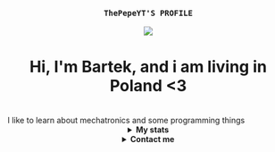 <h3 align="center"> <code><strong>ThePepeYT'S PROFILE</strong></code></h3>
<p align="center"> <img src="https://komarev.com/ghpvc/?username=thepepeyt"> </img></p>




<h1 align="center">Hi, I'm Bartek, and i am living in Poland <3</h1>
<br>
I like to learn about mechatronics and some programming things
<br>

<!-- Stats -->
<details align="center"><summary><b>My stats</b></summary>
    <img alt = "GitHub Stats" src="https://github-readme-stats.vercel.app/api?username=Darkempire78&show_icons=true&hide=issues&icon_color=C9D1D9&hide_border=false&title_color=C9D1D9&text_color=8B948D&bg_color=0D1117&theme=dark">

  [![trophy](https://github-profile-trophy.vercel.app/?username=thepepeyt&&theme=darkhub)](https://github.com/ryo-ma/github-profile-trophy)
    <!-- ![ThePepeYT wakatime stats](https://github-readme-stats.vercel.app/api/wakatime?username=thepepeyt)](https://github.com/anuraghazra/github-readme-stats) -->
</details>


<!-- Contact me -->
<details align="center"><summary><b>Contact me</b></summary>
    <ul>
        <li><strong>Discord:</strong> <code>Darkempire#8245</code></li>
        <li><strong>Discord Group:</strong> <code>ThePepeYT#1139</code</li>
    </ul>
    
**Join the Discord server !**

[![](https://i.imgur.com/UfyvtOL.png)](https://discord.gg/sPvJmY7mcV)
</details>



